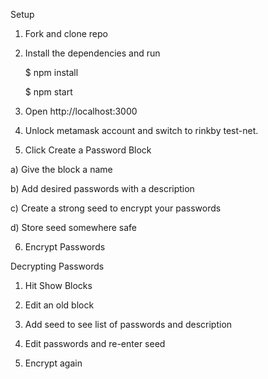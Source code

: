 Setup
1) Fork and clone repo
2) Install the dependencies and run

   $ npm install
   
   $ npm start
   
3) Open http://localhost:3000
4) Unlock metamask account and switch to rinkby test-net.

5) Click Create a Password Block

  a) Give the block a name
  
  b) Add desired passwords with a description
  
  c) Create a strong seed to encrypt your passwords
  
  d) Store seed somewhere safe
  
6) Encrypt Passwords


Decrypting Passwords

1) Hit Show Blocks

2) Edit an old block

3) Add seed to see list of passwords and description 

4) Edit passwords and re-enter seed

5) Encrypt again
   
